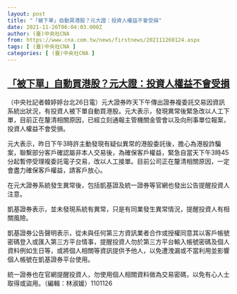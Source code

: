 ```yaml
---
layout: post
title: "「被下單」自動買港股？元大證：投資人權益不會受損"
date: 2021-11-26T06:04:03.000Z
author: (臺)中央社CNA
from: https://www.cna.com.tw/news/firstnews/202111260124.aspx
tags: [ (臺)中央社CNA ]
categories: [ (臺)中央社CNA ]
---
```

<!--1637906643000-->
[「被下單」自動買港股？元大證：投資人權益不會受損](https://www.cna.com.tw/news/firstnews/202111260124.aspx)
------

<div>
<div></div><div><p>（中央社記者韓婷婷台北26日電）元大證券昨天下午傳出證券複委託交易因資訊系統出狀況，有投資人被下單自動買港股。元大表示，發現異常後緊急改以人工下單，目前正在釐清相關原因，已經立刻通報主管機關金管會以及向刑事單位報案，投資人權益不會受損。</p><p>元大表示，昨日下午3時許主動發現有疑似異常的港股委託後，擔心為港股詐騙案，聯繫部分客戶確認屬非本人交易後，為確保客戶權益，緊急自當天下午3時45分起暫停受理複委託電子交易，改以人工接單。目前公司正在釐清相關原因，一定會盡力確保客戶權益，請客戶放心。</p><p>在元大證券系統發生異常後，包括凱基證及統一證券等官網也發出公告提醒投資人注意。</p><p>凱基證券表示，並未發現系統有異常，只是有同業發生異常情況，提醒投資人有相關風險。</p><p>凱基證券公告聲明表示，從未與任何第三方資訊業者合作或授權同意其以客戶帳號密碼登入或匯入第三方平台情事，提醒投資人勿於第三方平台輸入帳號密碼及個人資料例如生日等，或將個人相關等資訊提供予他人，以免遭洩漏或不當利用並影響個人帳號在凱基證券平台使用。</p><p>統一證券也在官網提醒投資人，勿使用個人相關資料做為交易密碼，以免有心人士取得或盜用。（編輯：林淑媛）1101126</p></div>
</div>
